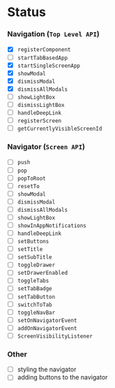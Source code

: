 # Status

### Navigation (`Top Level API`)

  - [x] `registerComponent`
  - [ ] `startTabBasedApp`
  - [x] `startSingleScreenApp`
  - [x] `showModal`
  - [x] `dismissModal`
  - [x] `dismissAllModals`
  - [ ] `showLightBox`
  - [ ] `dismissLightBox`
  - [ ] `handleDeepLink`
  - [ ] `registerScreen`
  - [ ] `getCurrentlyVisibleScreenId`  

### Navigator (`Screen API`)

  - [ ] `push`
  - [ ] `pop`
  - [ ] `popToRoot`
  - [ ] `resetTo`
  - [ ] `showModal`
  - [ ] `dismissModal`
  - [ ] `dismissAllModals`
  - [ ] `showLightBox`
  - [ ] `showInAppNotifications`
  - [ ] `handleDeepLink`
  - [ ] `setButtons`
  - [ ] `setTitle`
  - [ ] `setSubTitle`
  - [ ] `toggleDrawer`
  - [ ] `setDrawerEnabled`
  - [ ] `toggleTabs`
  - [ ] `setTabBadge`
  - [ ] `setTabButton`
  - [ ] `switchToTab`
  - [ ] `toggleNavBar`
  - [ ] `setOnNavigatorEvent`
  - [ ] `addOnNavigatorEvent`
  - [ ] `ScreenVisibilityListener`

### Other

  - [ ] styling the navigator
  - [ ] adding buttons to the navigator
